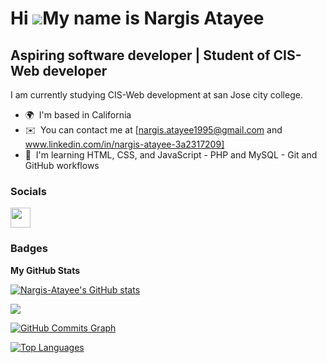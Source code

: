 Hi ![](https://user-images.githubusercontent.com/18350557/176309783-0785949b-9127-417c-8b55-ab5a4333674e.gif)My name is Nargis Atayee
=====================================================================================================================================

Aspiring software developer | Student of CIS-Web developer
----------------------------------------------------------

I am currently studying CIS-Web development at san Jose city college.

* 🌍  I'm based in California
* ✉️  You can contact me at [nargis.atayee1995@gmail.com and www.linkedin.com/in/nargis-atayee-3a2317209]
* 🧠  I'm learning HTML, CSS, and JavaScript - PHP and MySQL - Git and GitHub workflows


### Socials

<p align="left"> <a href="https://www.github.com/Nargis-Atayee" target="_blank" rel="noreferrer"> <picture> <source media="(prefers-color-scheme: dark)" srcset="https://raw.githubusercontent.com/danielcranney/readme-generator/main/public/icons/socials/github-dark.svg" /> <source media="(prefers-color-scheme: light)" srcset="https://raw.githubusercontent.com/danielcranney/readme-generator/main/public/icons/socials/github.svg" /> <img src="https://raw.githubusercontent.com/danielcranney/readme-generator/main/public/icons/socials/github.svg" width="32" height="32" /> </picture> </a></p>

### Badges

<b>My GitHub Stats</b>

<a href="http://www.github.com/Nargis-Atayee"><img src="https://github-readme-stats.vercel.app/api?username=Nargis-Atayee&show_icons=true&hide=&count_private=true&title_color=0891b2&text_color=ffffff&icon_color=0891b2&bg_color=1c1917&hide_border=true&show_icons=true" alt="Nargis-Atayee's GitHub stats" /></a>

<a href="http://www.github.com/Nargis-Atayee"><img src="https://github-readme-streak-stats.herokuapp.com/?user=Nargis-Atayee&stroke=ffffff&background=1c1917&ring=0891b2&fire=0891b2&currStreakNum=ffffff&currStreakLabel=0891b2&sideNums=ffffff&sideLabels=ffffff&dates=ffffff&hide_border=true" /></a>

<a href="http://www.github.com/Nargis-Atayee"><img src="https://github-readme-activity-graph.cyclic.app/graph?username=Nargis-Atayee&bg_color=1c1917&color=ffffff&line=0891b2&point=ffffff&area_color=1c1917&area=true&hide_border=true&custom_title=GitHub%20Commits%20Graph" alt="GitHub Commits Graph" /></a>

<a href="https://github.com/Nargis-Atayee" align="left"><img src="https://github-readme-stats.vercel.app/api/top-langs/?username=Nargis-Atayee&langs_count=10&title_color=0891b2&text_color=ffffff&icon_color=0891b2&bg_color=1c1917&hide_border=true&locale=en&custom_title=Top%20%Languages" alt="Top Languages" /></a>

